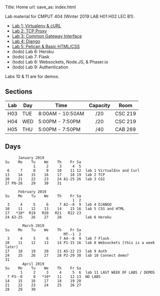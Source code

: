 Title: Home
url:
save_as: index.html

Lab material for CMPUT 404 (Winter 2019 LAB H01 H02 LEC B1).

* [Lab 1: Virtualenv & cURL]({filename}../labs/lab-1.md)
* [Lab 2: TCP Proxy]({filename}../labs/lab-2.md)
* [Lab 3: Common Gateway Interface]({filename}../labs/lab-3.md)
* [Lab 4: Django]({filename}../labs/lab-4.md)
* [Lab 5: Pelican & Basic HTML/CSS]({filename}../labs/lab-5.md)
* (todo) Lab 6: Heroku
* (todo) Lab 7: Flask
* (todo) Lab 8: Websockets, Node.JS, & Phaser.io
* (todo) Lab 9: Authentication

Labs 10 & 11 are for demos.

## Sections

| Lab | Day | Time             | Capacity | Room    |
|-----|-----|------------------|:--------:|---------|
| H03 | TUE | 8:00AM - 10:50AM | /20      | CSC 219 |
| H04 | WED | 5:00PM - 7:50PM  | /20      | CSC 219 |
| H05 | THU | 5:00PM - 7:50PM  | /40      | CAB 269 |

## Days

```text
      January 2019     
Su    Mo    Tu    We    Th    Fr Sa 
             1     2     3     4  5 
 6     7     8     9    10    11 12  lab 1 VirtualEnv and Curl
13    14    15    16    17    18 19  lab 2 TCP
20    21    22    23    24 A1-25 26  lab 3 CGI
27 P0-28    29    30    31          
                                    
      February 2019     
Su    Mo    Tu    We    Th    Fr Sa 
                               1  2 
 3     4     5     6     7 A2--8  9  lab 4 DJANGO
10    11    12    13    14    15 16  lab 5 CSS and HTML
17   *18*  R19   R20   R21   R22 23 
24 A3-25    26    27    28           lab 6 Heroku
                                    
        March 2019         
Su    Mo    Tu    We    Th    Fr Sa 
                           MT--1  2 
 3     4     5     6     7 A4--8  9  lab 7 Flask
10    11    12    13    14 P1-15 16  lab 8 Websockets [this is a week late!]
17    18    19    20    21 A5-22 23  lab 9 Auth
24    25    26    27    28 P2-29 30  lab 10 Connect demo?
31                                  
        April 2019         
Su    Mo    Tu    We    Th    Fr Sa 
       1     2     3     4     5  6  lab 11 LAST WEEK OF LABS / DEMOS
 7 P3--8     9   *10*   11    12 13  NO LABS
14    15    16    17    18    19 20 
21    22    23    24    25    26 27 
28    29    30             
```
